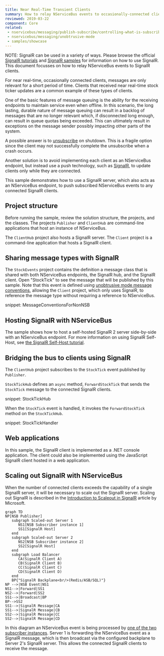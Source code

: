```yaml
---
title: Near Real-Time Transient Clients
summary: How to relay NServiceBus events to occasionally-connected clients via SignalR.
reviewed: 2019-03-22
component: Core
related: 
 - nservicebus/messaging/publish-subscribe/controlling-what-is-subscribed
 - nservicebus/messaging/unobtrusive-mode
 - samples/showcase
---
```


NOTE: SignalR can be used in a variety of ways. Please browse the official [SignalR tutorials](https://docs.microsoft.com/en-us/aspnet/core/tutorials/signalr?tabs=visual-studio&view=aspnetcore-2.2) and [SignalR samples](https://github.com/aspnet/SignalR-samples) for information on how to use SignalR. This document focusses on how to relay NServiceBus events to SignalR clients.

For near real-time, occasionally connected clients, messages are only relevant for a short period of time. Clients that received near real-time stock ticker updates are a common example of these types of clients.

One of the basic features of message queuing is the ability for the receiving endpoints to maintain service even when offline.  In this scenario, the long lasting, durable nature of message queuing can result in a backlog of messages that are no longer relevant which, if disconnected long enough, can result in queue quotas being exceeded. This can ultimately result in exceptions on the message sender possibly impacting other parts of the system.

A possible answer is to [unsubscribe](/nservicebus/messaging/publish-subscribe/controlling-what-is-subscribed.md#manually-subscribing-to-a-message) on shutdown. This is a fragile option since the client may not successfully complete the unsubscribe when a crash occurs.

Another solution is to avoid implementing each client as an NServiceBus endpoint, but instead use a push technology, such as [SignalR](http://signalr.net/), to update clients only while they are connected.

This sample demonstrates how to use a SignalR server, which also acts as an NServiceBus endpoint, to push subscribed NServiceBus events to any connected SignalR clients.

## Project structure

Before running the sample, review the solution structure, the projects, and the classes. The projects `Publisher` and `ClientHub` are command-line applications that host an instance of NServiceBus.

The `ClientHub` project also hosts a SignalR server. The `Client` project is a command-line application that hosts a SignalR client.



## Sharing message types with SignalR

The `StockEvents` project contains the definition a message class that is shared with both NServiceBus endpoints, the SignalR hub, and the SignalR client. Open "StockTick" to see the message that will be published by this sample. Note that this event is defined using [unobtrusive mode message conventions](/nservicebus/messaging/unobtrusive-mode.md), allowing the `Client` project, which only uses SignalR, to reference the message type without requiring a reference to NServiceBus.

snippet: MessageConventionsForNonNSB



## Hosting SignalR with NServiceBus

The sample shows how to host a self-hosted SignalR 2 server side-by-side with an NServiceBus endpoint. For more information on using SignalR Self-Host, see [the SignalR Self-Host tutorial](https://docs.microsoft.com/en-us/aspnet/signalr/overview/deployment/tutorial-signalr-self-host).



## Bridging the bus to clients using SignalR

The `ClientHub` project subscribes to the `StockTick` event published by `Publisher`. 

`StockTickHub` defines an `async` method, `ForwardStockTick` that sends the `StockTick` message to the connected SignalR clients.

snippet: StockTickHub

When the `StockTick` event is handled, it invokes the `ForwardStockTick` method on the `StockTickHub`.

snippet: StockTickHandler



## Web applications

In this sample, the SignalR client is implemented as a .NET console application. The client could also be implemented using the JavaScript SignalR client hosted in a web application.


## Scaling out SignalR with NServiceBus

When the number of connected clients exceeds the capability of a single SignalR server, it will be necessary to scale out the SignalR server. Scaling out SignalR is described in the [Introduction to Scaleout in SignalR](https://docs.microsoft.com/en-us/aspnet/signalr/overview/performance/scaleout-in-signalr) article by Microsoft.

```mermaid
graph TD
NP[NSB Publisher]
   subgraph Scaled-out Server 1
      NS1[NSB Subscriber instance 1]
      SS1[SignalR Host]
   end
   subgraph Scaled-out Server 2
      NS2[NSB Subscriber instance 2]
      SS2[SignalR Host]
   end
   subgraph Load Balancer
      CA(SignalR Client A)
      CB(SignalR Client B)
      CC(SignalR Client C)
      CD(SignalR Client D)
   end
   BP{"SignalR Backplane<br/>(Redis/ASB/SQL)"}
NP -->|NSB Event|NS1
NS1-->|Forward|SS1
NS2-->|Forward|SS2
SS1-->|Broadcast|BP
BP-->SS2
SS1-->|SignalR Message|CA
SS1-->|SignalR Message|CB
SS2-->|SignalR Message|CC
SS2-->|SignalR Message|CD
```

In this diagram an NServiceBus event is being processed by [one of the two subscriber instances](/nservicebus/architecture/scaling.md#scaling-out-to-different-nodes-competing-consumers). Server 1 is forwarding the NServiceBus event as a SignalR message, which is then broadcast via the configured backplane to Server 2's SignalR server. This allows the connected SignalR clients to receive the message.
